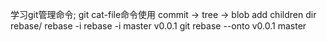 学习git管理命令;
git cat-file命令使用
commit -> tree -> blob
add children dir
rebase/
rebase -i
rebase -i master v0.0.1
git rebase --onto v0.0.1 master
